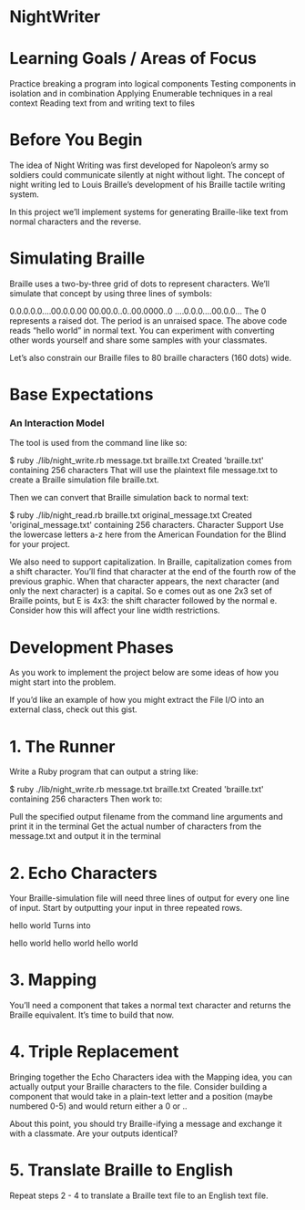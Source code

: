 # NightWriter

# Learning Goals / Areas of Focus

Practice breaking a program into logical components
Testing components in isolation and in combination
Applying Enumerable techniques in a real context
Reading text from and writing text to files

# Before You Begin

The idea of Night Writing was first developed for Napoleon’s army so soldiers could communicate silently at night without light. The concept of night writing led to Louis Braille’s development of his Braille tactile writing system.

In this project we’ll implement systems for generating Braille-like text from normal characters and the reverse.

# Simulating Braille

Braille uses a two-by-three grid of dots to represent characters. We’ll simulate that concept by using three lines of symbols:

0.0.0.0.0....00.0.0.00
00.00.0..0..00.0000..0
....0.0.0....00.0.0...
The 0 represents a raised dot. The period is an unraised space. The above code reads “hello world” in normal text. You can experiment with converting other words yourself and share some samples with your classmates.

Let’s also constrain our Braille files to 80 braille characters (160 dots) wide.

# Base Expectations

### An Interaction Model

The tool is used from the command line like so:

$ ruby ./lib/night_write.rb message.txt braille.txt
Created 'braille.txt' containing 256 characters
That will use the plaintext file message.txt to create a Braille simulation file braille.txt.

Then we can convert that Braille simulation back to normal text:

$ ruby ./lib/night_read.rb braille.txt original_message.txt
Created 'original_message.txt' containing 256 characters.
Character Support
Use the lowercase letters a-z here from the American Foundation for the Blind for your project.

We also need to support capitalization. In Braille, capitalization comes from a shift character. You’ll find that character at the end of the fourth row of the previous graphic. When that character appears, the next character (and only the next character) is a capital. So e comes out as one 2x3 set of Braille points, but E is 4x3: the shift character followed by the normal e. Consider how this will affect your line width restrictions.

# Development Phases

As you work to implement the project below are some ideas of how you might start into the problem.

If you’d like an example of how you might extract the File I/O into an external class, check out this gist.

# 1. The Runner

Write a Ruby program that can output a string like:

$ ruby ./lib/night_write.rb message.txt braille.txt
Created 'braille.txt' containing 256 characters
Then work to:

Pull the specified output filename from the command line arguments and print it in the terminal
Get the actual number of characters from the message.txt and output it in the terminal

# 2. Echo Characters

Your Braille-simulation file will need three lines of output for every one line of input. Start by outputting your input in three repeated rows.

hello world
Turns into

hello world
hello world
hello world

# 3. Mapping

You’ll need a component that takes a normal text character and returns the Braille equivalent. It’s time to build that now.

# 4. Triple Replacement

Bringing together the Echo Characters idea with the Mapping idea, you can actually output your Braille characters to the file. Consider building a component that would take in a plain-text letter and a position (maybe numbered 0-5) and would return either a 0 or ..

About this point, you should try Braille-ifying a message and exchange it with a classmate. Are your outputs identical?

# 5. Translate Braille to English

Repeat steps 2 - 4 to translate a Braille text file to an English text file.
